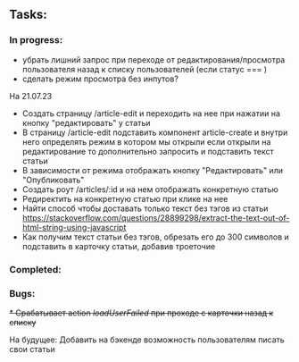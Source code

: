 ## Tasks:
  ### In progress:

* убрать лишний запрос при переходе от редактирования/просмотра пользователя назад к списку пользователей (если статус === )
* сделать режим просмотра без инпутов?

На 21.07.23
* Создать страницу /article-edit и переходить на нее при нажатии на кнопку "редактировать" у статьи
* В страницу /article-edit подставить компонент article-create и внутри него определять режим в котором мы открыли
  если открыли на редактирование то дополнительно запросить и подставить текст статьи
* В зависимости от режима отображать кнопку "Редактировать" или "Опубликовать"
* Создать роут /articles/:id и на нем отображать конкретную статью
* Редиректить на конкретную статью при клике на нее
* Найти способ чтобы доставать только текст без тэгов из статьи 
  https://stackoverflow.com/questions/28899298/extract-the-text-out-of-html-string-using-javascript
* Как получим текст статьи без тэгов, обрезать его до 300 символов и подставить в карточку статьи, добавив троеточие

### Completed:

### Bugs:
~~* Срабатывает action _loadUserFailed_ при проходе с карточки назад к списку~~

На будущее:
Добавить на бэкенде возможность пользователям писать свои статьи
